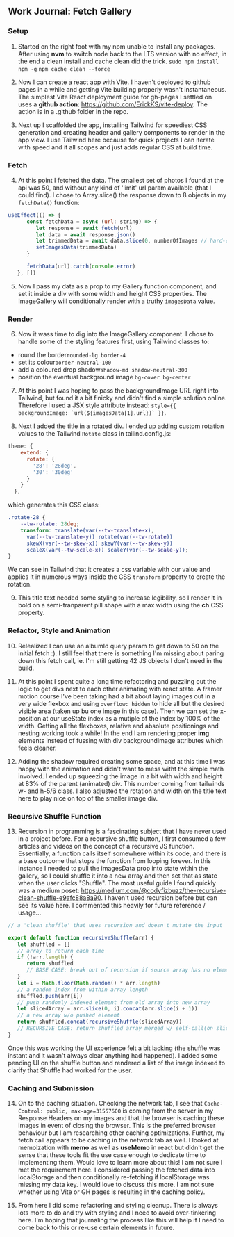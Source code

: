## Work Journal: Fetch Gallery

### Setup

1. Started on the right foot with my npm unable to install any packages. After using **nvm** to switch node back to the LTS version with no effect, in the end a clean install and cache clean did the trick. `sudo npm install npm -g` `npm cache clean --force`

2. Now I can create a react app with Vite. I haven't deployed to github pages in a while and getting Vite building properly wasn't instantaneous. The simplest Vite React deployment guide for gh-pages I settled on uses a **github action**: https://github.com/ErickKS/vite-deploy. The action is in a .github folder in the repo.

3. Next up I scaffolded the app, installing Tailwind for speediest CSS generation and creating header and gallery components to render in the app view. I use Tailwind here because for quick projects I can iterate with speed and it all scopes and just adds regular CSS at build time.

### Fetch

4. At this point I fetched the data. The smallest set of photos I found at the api was 50, and without any kind of 'limit' url param available (that I could find). I chose to Array.slice() the response down to 8 objects in my `fetchData()` function:

```jsx
useEffect(() => {
      const fetchData = async (url: string) => {
         let response = await fetch(url)
         let data = await response.json()
         let trimmedData = await data.slice(0, numberOfImages // hard-coded to 8 at top of component)
         setImagesData(trimmedData)
      }

      fetchData(url).catch(console.error)
   }, [])
```

5. Now I pass my data as a prop to my Gallery function component, and set it inside a div with some width and height CSS properties. The ImageGallery will conditionally render with a truthy `imagesData` value.

### Render

6. Now it wass time to dig into the ImageGallery component. I chose to handle some of the styling features first, using Tailwind classes to:

-  round the border`rounded-lg border-4`
-  set its colour`border-neutral-100`
-  add a coloured drop shadow`shadow-md shadow-neutral-300`
-  position the eventual background image `bg-cover bg-center`

7. At this point I was hoping to pass the backgroundImage URL right into Tailwind, but found it a bit finicky and didn't find a simple solution online. Therefore I used a JSX style attribute instead: ``style={{ backgroundImage: `url(${imagesData[1].url})` }}``.

8. Next I added the title in a rotated div. I ended up adding custom rotation values to the Tailwind `Rotate` class in tailind.config.js:

```js
theme: {
    extend: {
      rotate: {
        '28': '28deg',
        '30': '30deg'
      }
    }
  },
```

which generates this CSS class:

```CSS
.rotate-28 {
    --tw-rotate: 28deg;
    transform: translate(var(--tw-translate-x),
      var(--tw-translate-y)) rotate(var(--tw-rotate))
      skewX(var(--tw-skew-x)) skewY(var(--tw-skew-y))
      scaleX(var(--tw-scale-x)) scaleY(var(--tw-scale-y));
}
```

We can see in Tailwind that it creates a css variable with our value and applies it in numerous ways inside the CSS `transform` property to create the rotation.

9. This title text needed some styling to increase legibility, so I render it in bold on a semi-tranparent pill shape with a max width using the **ch** CSS property.

### Refactor, Style and Animation

10. Relealized I can use an albumId query param to get down to 50 on the initial fetch :). I still feel that there is something I'm missing about paring down this fetch call, ie. I'm still getting 42 JS objects I don't need in the build.

11. At this point I spent quite a long time refactoring and puzzling out the logic to get divs next to each other animating with react state. A framer motion course I've been taking had a bit about laying images out in a very wide flexbox and using `overflow: hidden` to hide all but the desired visible area (taken up bu one image in this case). Then we can set the x-position at our useState index as a mutiple of the index by 100% of the width. Getting all the flexboxes, relative and absolute positionings and nesting working took a while! In the end I am rendering proper **img** elements instead of fussing with div backgroundImage attributes which feels cleaner.

12. Adding the shadow required creating some space, and at this time I was happy with the animation and didn't want to mess witht the simple math involved. I ended up squeezing the image in a bit with width and height at 83% of the parent (animated) div. This number coming from tailwinds w- and h-5/6 class. I also adjusted the rotation and width on the title text here to play nice on top of the smaller image div.

### Recursive Shuffle Function

13. Recursion in programming is a fascinating subject that I have never used in a project before. For a recursive shuffle button, I first consumed a few articles and videos on the concept of a recursive JS function. Essentially, a function calls itself somewhere within its code, and there is a base outcome that stops the function from looping forever. In this instance I needed to pull the imagesData prop into state within the gallery, so I could shuffle it into a new array and then set that as state when the user clicks "Shuffle". The most useful guide I found quickly was a medium poset: https://medium.com/@codyfizbuzz/the-recursive-clean-shuffle-e9afc88a8a90. I haven't used recursion before but can see its value here. I commented this heavily for future reference / usage...

```js
// a 'clean shuffle' that uses recursion and doesn't mutate the input

export default function recursiveShuffle(arr) {
   let shuffled = []
   // array to return each time
   if (!arr.length) {
      return shuffled
      // BASE CASE: break out of recursion if source array has no elements
   }
   let i = Math.floor(Math.random() * arr.length)
   // a random index from within array length
   shuffled.push(arr[i])
   // push randomly indexed element from old array into new array
   let slicedArray = arr.slice(0, i).concat(arr.slice(i + 1))
   // a new array w/o pushed element
   return shuffled.concat(recursiveShuffle(slicedArray))
   // RECURSIVE CASE: return shuffled array merged w/ self-call(on sliced array)
}
```

Once this was working the UI experience felt a bit lacking (the shuffle was instant and it wasn't always clear anything had happened). I added some pending UI on the shuffle button and rendered a list of the image indexed to clarify that Shuffle had worked for the user.

### Caching and Submission

14. On to the caching situation. Checking the network tab, I see that `Cache-Control: public, max-age=31557600` is coming from the server in my Response Headers on my images and that the browser is caching these images in event of closing the browser. This is the preferred browser behaviour but I am researching other caching optimizations. Further, my fetch call appears to be caching in the network tab as well. I looked at memoization with **memo** as well as **useMemo** in react but didn't get the sense that these tools fit the use case enough to dedicate time to implementing them. Would love to learn more about this! I am not sure I met the requirement here. I considered passing the fetched data into localStorage and then conditionally re-fetching if localStorage was missing my data key. I would love to discuss this more. I am not sure whether using Vite or GH pages is resulting in the caching policy.

15. From here I did some refactoring and styling cleanup. There is always lots more to do and try with styling and I need to avoid over-tinkering here. I'm hoping that journaling the process like this will help if I need to come back to this or re-use certain elements in future.
